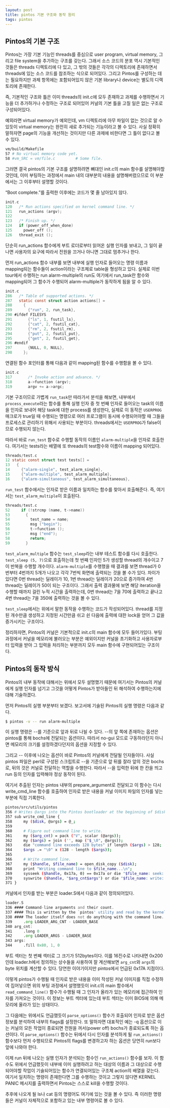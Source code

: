 ```yaml
---
layout: post
title: pintos 기본 구조와 동작 원리
tags: pintos
---
```


## Pintos의 기본 구조 ##

Pintos는 가장 기본 기능인 threads를 중심으로 user program, virtual memory, 그리고 file system을 추가하는 구조를 갖는다. 그래서 소스 코드의 분포 역시 기본적인 것들은 threads 디렉토리에 다 있고, 그 밖의 것들은 각각의 디렉토리에 존재하면서 threads에 있는 소스 코드를 참조하는 식으로 되어있다. 그리고 Pintos를 구성하는 데는 필요하지만 과제 항목에는 포함되어있지 않은 기본 library나 device는 별도의 디렉토리에 존재한다.

즉, 기본적인 구조와 틀은 이미 threads의 init.c에 모두 존재하고 과제를 수행하면서 기능을 더 추가하거나 수정하는 구조로 되어있어 커널의 기본 틀을 고칠 일은 없는 구조로 구성되어있다.

예외라면 virtual memory가 예외인데, vm 디렉토리에 아무 파일이 없는 것으로 알 수 있듯이 virtual memory는 완전히 새로 추가되는 기능이라고 볼 수 있다. 사실 정확히 말하자면 page의 기능을 개선하는 것이지만 다른 과제에 비한다면 그 틀이 없다고 볼 수 있다.

```bash
vm/build/Makefile
57 # No virtual memory code yet.
58 #vm_SRC = vm/file.c         # Some file.
```

그러면 결국 pintos의 기본 구조를 설명하려면 뼈대인 init.c의 main 함수를 설명해야할 것인데, 이미 부팅하는 과정에서 main 내의 대부분의 내용을 설명해버렸으므로 이 부분에서는 그 이후부터 설명할 것이다.

“Boot complete.”를 출력한 이후에는 코드가 몇 줄 남아있지 않다.

```c
init.c
120   /* Run actions specified on kernel command line. */
121   run_actions (argv);
122
123   /* Finish up. */
124   if (power_off_when_done)
125     power_off ();
126   thread_exit ();
```

단순히 run_actions 함수에게 부트 로더로부터 읽어온 실행 인자를 보내고, 그 일이 끝나면 사용자의 요구에 따라서 전원을 끄거나 아니면 그대로 멈추거나 한다.

먼저 run_actions 함수 내부를 보면 내부에 실행 인자로 들어오는 명령 이름과 mapping되는 함수들이 action이라는 구조체로 table을 형성하고 있다. 실제로 이번 tour에서 수행하는 run alarm-multiple의 run도 여기에서 run_task란 함수와 mapping되어 그 함수가 수행되어 alarm-multiple가 동작하게 됨을 알 수 있다.

```c
init.c
286   /* Table of supported actions. */
287   static const struct action actions[] =
288     {
289       {"run", 2, run_task},
290 #ifdef FILESYS
291       {"ls", 1, fsutil_ls},
292       {"cat", 2, fsutil_cat},
293       {"rm", 2, fsutil_rm},
294       {"put", 2, fsutil_put},
295       {"get", 2, fsutil_get},
296 #endif
297       {NULL, 0, NULL},
298     };
```

연결된 함수 포인터를 통해 다음과 같이 mapping된 함수를 수행함을 볼 수 있다.

```c
init.c
317       /* Invoke action and advance. */
318       a->function (argv);
319       argv += a->argc;
```

기본 구조이므로 가볍게 `run_task`만 따라가서 분석을 해보면, 내부에서 `process_execute`라는 함수를 통해 실행 인자 중 첫 번째 인자로 들어오는 task의 이름을 인자로 보내어 해당 task에 대한 process를 생성한다, 실제로 이 동작은 `USERPROG` 매크로가 true일 때 수행되는 명령으로 여러 프로그램이 동시에 수행되어야할 때 그들을 프로세스로 관리하기 위해서 사용되는 부분이다. threads에서는 `USERPROG`가 false이므로 수행되지 않는다.

따라서 바로 `run_test` 함수로 수행할 동작의 이름인 `alarm-multiple`을 인자로 호출한다. 여기서는 tests라는 배열에 또 threads의 test함수와 이름이 mapping 되어있다.

```c
threads/test.c
12 static const struct test tests[] =
13   {
14     {"alarm-single", test_alarm_single},
15     {"alarm-multiple", test_alarm_multiple},
16     {"alarm-simultaneous", test_alarm_simultaneous},
```

`run_test` 함수에서는 인자로 받은 이름과 일치하는 함수를 찾아서 호출해준다. 즉, 여기서는 `test_alarm_multiple`이 호출된다.

```c
threads/test.c
52     if (!strcmp (name, t->name))
53       {
54         test_name = name;
55         msg ("begin");
56         t->function ();
57         msg ("end");
58         return;
59       }
```

`test_alarm_multiple` 함수는 `test_sleep`라는 내부 테스트 함수를 다시 호출한다. `test_sleep (5, 7)`으로 호출하는데 첫 번째 인자인 5가 생성할 thread의 개수이고 7이 반복을 수행할 개수이다. `alarm-multiple`를 수행했을 때 결과를 보면 thread가 0번부터 4번까지 5개가 나오고 각각 7번씩 화면에 출력되는 것을 볼 수가 있다. 차이가 있다면 0번 thread는 딜레이가 10, 1번 thread는 딜레이가 20으로 증가하여 4번 thread는 딜레이가 50이 되는 구조이다. 그래서 출력 결과물에 보면 해당 iteration을 수행할 때까지 걸린 누적 시간을 출력하는데, 0번 thread는 7을 70에 출력하고 끝나고 4번 thread는 7을 350에 출력하는 것을 볼 수 있다.

`test_sleep`에서는 위에서 말한 동작을 수행하는 코드가 작성되어있다. thread를 지정된 개수만큼 생성하고 지정된 시간만큼 쉬고 쉰 다음에 출력에 대한 lock을 얻어 그 값을 증가시키는 구조이다.

정리하자면, Pintos의 커널은 기본적으로 init.c의 main 함수에 모두 들어가있다. 부팅 과정에서 커널을 메모리에 불러오는 부분은 예외이지만 커널을 초기화하고 사용자로부터 입력을 받아 그 입력을 처리하는 부분까지 모두 main 함수에 구현되어있는 구조이다.

## Pintos의 동작 방식 ##

Pintos의 내부 동작에 대해서는 위에서 모두 설명했기 때문에 여기서는 Pintos의 커널에게 실행 인자를 넘기고 그것을 어떻게 Pintos가 받아들인 뒤 해석하여 수행하는지에 대해 기술하겠다.

먼저 Pintos의 실행 부분부터 보겠다. 보고서에 기술된 Pintos의 실행 명령은 다음과 같다.

```bash
$ pintos -v -- run alarm-multiple
```

이 실행 명령은 --를 기준으로 앞과 뒤로 나뉠 수 있다. --의 앞 쪽에 존재하는 옵션은 pintos를 통해 bochs에 전달되는 옵션이다. 따라서 no-gui 모드로 구동하라던지 아니면 메모리의 크기를 설정하겠다던지의 옵션을 지정할 수 있다.

그리고 -- 이후에 나오는 옵션이 바로 Pintos의 커널에게 전달될 인자들이다. 사실 pintos 파일은 perl로 구성된 스크립트로 --을 기준으로 앞 뒤를 잘라 앞의 것은 bochs로, 뒤의 것은 커널로 전달하는 역할을 수행한다. 따라서 --을 입력한 뒤에 한 칸을 띄고 run 등의 인자를 입력해야 정상 동작이 된다.

여기서 추출된 인자는 pintos 내부의 prepare_argument로 전달되고 이 함수는 다시 write_cmd_line 함수를 호출하여 인자로 받은 내용을 커널 이미지 파일의 인자를 넣는 부분에 직접 기록한다.

```bash
pintos/src/utils/pintos
356 # Writes @args into the Pintos bootloader at the beginning of $disk.
357 sub write_cmd_line {
358     my ($disk, @args) = @_;
359
360     # Figure out command line to write.
361     my ($arg_cnt) = pack ("V", scalar (@args));
362     my ($args) = join ('', map ("$_\0", @args));
363     die "command line exceeds 128 bytes" if length ($args) > 128;
364     $args .= "\0" x (128 - length ($args));
365
366     # Write command line.
367     my ($handle, $file_name) = open_disk_copy ($disk);
368     print "Writing command line to $file_name...\n";
369     sysseek ($handle, 0x17a, 0) == 0x17a or die "$file_name: seek: $!\n";
370     syswrite ($handle, "$arg_cnt$args") or die "$file_name: write: $!\n";
371 }
```

커널에서 인자를 받는 부분은 loader.S에서 다음과 같이 정의되어있다.

```asm
loader.S
336 #### Command-line arguments and their count.
337 #### This is written by the `pintos' utility and read by the kernel.
338 #### The loader itself does not do anything with the command line.
339     .org LOADER_ARG_CNT - LOADER_BASE
340 arg_cnt:
341     .long 0
342     .org LOADER_ARGS - LOADER_BASE
343 args:
344     .fill 0x80, 1, 0
```

부트 섹터는 첫 번째 섹터로 그 크기가 512bytes이다. 이를 16진수로 나타내면 0x200인데 loader.h에서 정의하는 상수들을 사용하여 잘 계산해보면 `arg_cnt`와 `args`의 byte 위치를 계산할 수 있다. 당연한 이야기이지만 pintos에서 언급된 0x17A 지점이다.

이렇게 pintos가 수행될 때 인자로 받은 내용을 이미 작성된 커널 이미지를 직접 수정하여 집어넣으면 위의 부팅 과정에서 설명했듯이 init.c의 main 함수에서 `read_command_line()` 함수가 수행될 때 그 인자가 올라가 있는 메모리에 접근하여 인자를 가져오는 것이다. 이 정보는 부트 섹터에 있는데 부트 섹터는 이미 BIOS에 의해 메모리에 올라가 있는 상태이다.

그 다음에는 위에서도 언급했듯이 `parse_options()` 함수가 호출되어 인자로 받은 옵션 정보를 분석하여 내부의 flags를 설정한다. 또 말하자면 대표적인 예는 -q 옵션으로 이는 커널의 모든 작업이 종료되면 전원을 꺼서(power off) bochs가 종료되도록 하는 옵션이다.
이 `parse_options()` 함수는 뒤에서 다시 인자를 분석하게 될 `run_actions()` 함수보다 먼저 수행되므로 Pintos의 flags를 변경하고자 하는 옵션은 당연히 run보다 앞에 나와야 한다.

이제 run 뒤에 나오는 실행 인자가 분석되는 함수인 `run_actions()` 함수를 보자. 이 함수도 위에서 언급했듯이 내부에 이미 실행하려고 하는 대상의 이름과 그 대상으로 수행되어야할 작업이 기술되어있는 함수가 연결되어있는 구조체 action의 배열을 갖는다. 여기서 일치하는 명령이 존재한다면 그를 수행하는 것이고 그렇지 않다면 KERNEL PANIC 메시지를 출력하면서 Pintos는 스스로 kill을 수행할 것이다.

추후에 나오게 될 ls나 cat 등의 명령어도 여기에 있는 것을 볼 수 있다. 즉 이러한 명령들은 커널이 자체적으로 포함하고 있는 내부 명령어로 볼 수 있다.
